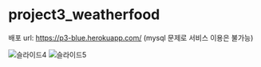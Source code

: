 # project3_weatherfood

배포 url: https://p3-blue.herokuapp.com/
(mysql 문제로 서비스 이용은 불가능)

![슬라이드4](https://user-images.githubusercontent.com/97844267/175871921-de408d72-8a9d-4ceb-bfd0-615d5d523b5f.PNG)
![슬라이드5](https://user-images.githubusercontent.com/97844267/175871931-227e5a75-992f-43dd-b321-28427979f887.PNG)
